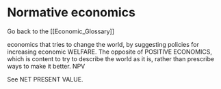 # Normative economics

Go back to the [[Economic_Glossary]]


economics that tries to change the world, by suggesting policies for increasing economic WELFARE. The opposite of POSITIVE ECONOMICS, which is content to try to describe the world as it is, rather than prescribe ways to make it better.
NPV

See NET PRESENT VALUE.

